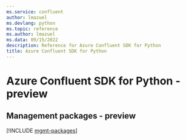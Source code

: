 ```yaml
---
ms.service: confluent
author: lmazuel
ms.devlang: python
ms.topic: reference
ms.author: lmazuel
ms.data: 09/15/2022
description: Reference for Azure Confluent SDK for Python
title: Azure Confluent SDK for Python
---
```

# Azure Confluent SDK for Python - preview

## Management packages - preview
[!INCLUDE [mgmt-packages](confluent-mgmt-index.md)]
